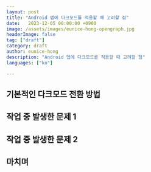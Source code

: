 ```yaml
---
layout: post
title: "Android 앱에 다크모드를 적용할 때 고려할 점"
date:   2023-12-05 00:00:00 +0900
image: /assets/images/eunice-hong-opengraph.jpg
headerImage: false
tag: ["draft"]
category: draft
author: eunice-hong
description: "Android 앱에 다크모드를 적용할 때 고려할 점"
languages: ["ko"]

---
```


## 기본적인 다크모드 전환 방법

## 작업 중 발생한 문제 1

## 작업 중 발생한 문제 2

## 마치며

